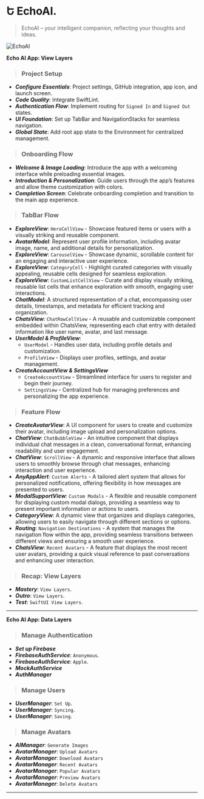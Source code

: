 Ե EchoAI.  
=====

> EchoAI – your intelligent companion, reflecting your thoughts and ideas.       

![EchoAI](https://github.com/user-attachments/assets/8b2c99e2-7440-4565-b780-b1206da7ba3b) 
 
****Echo AI App: View Layers****  
> ### Project Setup

- ***Configure Essentials***: Project settings, GitHub integration, app icon, and launch screen. 
- ***Code Quality***: Integrate SwiftLint.
- ***Authentication Flow***: Implement routing for `Signed In` and `Signed Out` states.
- ***UI Foundation***: Set up TabBar and NavigationStacks for seamless navigation.
- ***Global State***: Add root app state to the Environment for centralized management. 

> ### Onboarding Flow

- ***Welcome & Image Loading***: Introduce the app with a welcoming interface while preloading essential images.
- ***Introduction & Personalization***: Guide users through the app’s features and allow theme customization with colors.
- ***Completion Screen***: Celebrate onboarding completion and transition to the main app experience.

> ### TabBar Flow

- ***ExploreView***: `HeroCellView` - Showcase featured items or users with a visually striking and reusable component.
- ***AvatarModel***: Represent user profile information, including avatar image, name, and additional details for personalization.
- ***ExploreView***: `CarouselView` - Showcase dynamic, scrollable content for an engaging and interactive user experience.
- ***ExploreView***: `CategoryCell` - Highlight curated categories with visually appealing, reusable cells designed for seamless exploration.
- ***ExploreView***: `CustomListCellView` - Curate and display visually striking, reusable list cells that enhance exploration with smooth, engaging user interactions.
- ***ChatModel***: A structured representation of a chat, encompassing user details, timestamps, and metadata for efficient tracking and organization.
- ***ChatsView***: `ChatRowCellView` - A reusable and customizable component embedded within ChatsView, representing each chat entry with detailed information like user name, avatar, and last message. 
- ***UserModel & ProfileView***:
     - `UserModel` - Handles user data, including profile details and customization.
     - `ProfileView` - Displays user profiles, settings, and avatar management.
- ***CreateAccountView & SettingsView***
     - `CreateAccountView` - Streamlined interface for users to register and begin their journey.
     - `SettingsView` - Centralized hub for managing preferences and personalizing the app experience.
 
> ### Feature Flow

- ***CreateAvatarView***: A UI component for users to create and customize their avatar, including image upload and personalization options.
- ***ChatView***: `ChatBubbleView` - An intuitive component that displays individual chat messages in a clean, conversational format, enhancing readability and user engagement.
- ***ChatView***: `ScrollView` - A dynamic and responsive interface that allows users to smoothly browse through chat messages, enhancing interaction and user experience.
- ***AnyAppAlert***: `Custom Alerts` - A tailored alert system that allows for personalized notifications, offering flexibility in how messages are presented to users.
- ***ModalSupportView***: `Custom Modals` - A flexible and reusable component for displaying custom modal dialogs, providing a seamless way to present important information or actions to users.
- ***CategoryView***: A dynamic view that organizes and displays categories, allowing users to easily navigate through different sections or options.
- ***Routing***: `Navigation Destinations` - A system that manages the navigation flow within the app, providing seamless transitions between different views and ensuring a smooth user experience.
- ***ChatsView***: `Recent Avatars` - A feature that displays the most recent user avatars, providing a quick visual reference to past conversations and enhancing user interaction.

> ### Recap: View Layers

- ***Mastery***: `View Layers`.
- ***Outro***: `View Layers`.
- ***Test***: `SwiftUI View Layers`.
  
----- 

****Echo AI App: Data Layers****

> ### Manage Authentication

- ***Set up Firebase***
- ***FirebaseAuthService***: `Anonymous`.
- ***FirebaseAuthService***: `Apple`.
- ***MockAuthService***
- ***AuthManager***

> ### Manage Users

- ***UserManager***: `Set Up`.
- ***UserManager***: `Syncing`.
- ***UserManager***: `Saving`.

> ### Manage Avatars

- ***AIManager***: `Generate Images`
- ***AvatarManager***: `Upload Avatars`
- ***AvatarManager***: `Download Avatars`
- ***AvatarManager***: `Recent Avatars`
- ***AvatarManager***: `Popular Avatars`
- ***AvatarManager***: `Preview Avatars`
- ***AvatarManager***: `Delete Avatars`


-----
